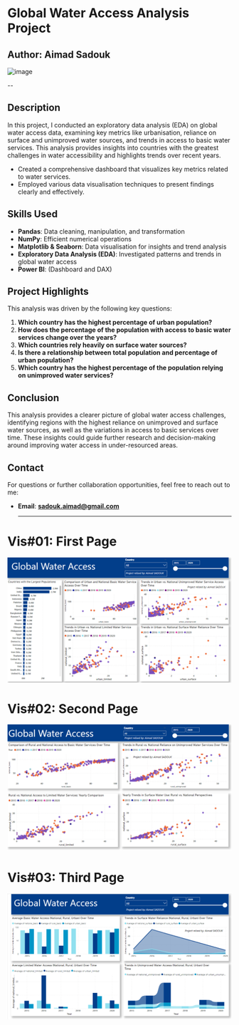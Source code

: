 # Global Water Access Analysis Project

## Author: Aimad Sadouk
![image]([https://github.com/AimadSADOUK/Global-Water-Access-Analysis-Project/blob/main/Global%20Water%20Access%20Analysis.png](https://github.com/AimadSADOUK/Global-Water-Access-Analysis-Project/blob/main/Global%20Water%20Access%20Analysis.png))

--
## Description
In this project, I conducted an exploratory data analysis (EDA) on global water access data, examining key metrics like urbanisation, reliance on surface and unimproved water sources, and trends in access to basic water services. This analysis provides insights into countries with the greatest challenges in water accessibility and highlights trends over recent years.
- Created a comprehensive dashboard that visualizes key metrics related to water services.
- Employed various data visualisation techniques to present findings clearly and effectively.

## Skills Used
- **Pandas**: Data cleaning, manipulation, and transformation
- **NumPy**: Efficient numerical operations
- **Matplotlib & Seaborn**: Data visualisation for insights and trend analysis
- **Exploratory Data Analysis (EDA)**: Investigated patterns and trends in global water access
- **Power BI**: (Dashboard and DAX)

## Project Highlights
This analysis was driven by the following key questions:
1. **Which country has the highest percentage of urban population?**
2. **How does the percentage of the population with access to basic water services change over the years?**
3. **Which countries rely heavily on surface water sources?**
4. **Is there a relationship between total population and percentage of urban population?**
5. **Which country has the highest percentage of the population relying on unimproved water services?**

## Conclusion
This analysis provides a clearer picture of global water access challenges, identifying regions with the highest reliance on unimproved and surface water sources, as well as the variations in access to basic services over time. These insights could guide further research and decision-making around improving water access in under-resourced areas.

## Contact
For questions or further collaboration opportunities, feel free to reach out to me:

- **Email**: **sadouk.aimad@gmail.com**

  ----
# Vis#01: First Page
![image alt text](https://github.com/AimadSADOUK/Global-Water-Access-Analysis-Project/blob/main/page01.PNG?raw=true)

# Vis#02: Second Page
![image alt text](https://github.com/AimadSADOUK/Global-Water-Access-Analysis-Project/blob/main/page02.PNG?raw=true)

# Vis#03: Third Page
![image alt text](https://github.com/AimadSADOUK/Global-Water-Access-Analysis-Project/blob/main/page03.PNG?raw=true)
